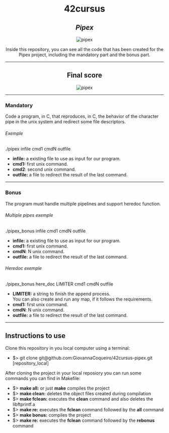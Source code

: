 <h1 align=center>
	<b>42cursus</b>
</h1>

<div align=center>
	<h2>
		<i>Pipex</i>
	</h2>
	<img src="https://github.com/GiovannaCoqueiro/42cursus-pipex/assets/115947494/ba4004c6-d223-44ff-a03d-07df3e7fc74b" alt=pipex badge/>
	<p align=center>
    		Inside this repository, you can see all the code that has been created for the Pipex project, including the mandatory part and the bonus part.
	</p>
</div>

---

<div align=center>
	<h2>
		Final score
	</h2>
	<img src="https://github.com/GiovannaCoqueiro/42cursus-so-long/assets/115947494/fabaeaf5-3b12-46fc-af5c-104c03b28526" alt=pipex grade/>
</div>

---

<h3 align=left>
    Mandatory
</h3>
<p>
  Code a program, in C, that reproduces, in C, the behavior of the character pipe in the unix system and redirect some file descriptors.
</p>
<h6 align=left>
  Exemple
</h6>
<p>
	./pipex infile cmd1 cmdN outfile
</p>
<ul>
	<li><b>infile:</b> a existing file to use as input for our program.</li>
	<li><b>cmd1:</b> first unix command.</li>
	<li><b>cmd2</b>: second unix command.</li>
	<li><b>outfile:</b> a file to redirect the result of the last command.</li>
</ul>

---

<h3 align=left>
    Bonus
</h3>
<p>
	The program must handle multiple pipelines and support heredoc function.
</p>
<h6 align=left>
  Multiple pipes exemple
</h6>
<p>
	./pipex_bonus infile cmd1 cmdN outfile
</p>
<ul>
	<li><b>infile:</b> a existing file to use as input for our program.</li>
	<li><b>cmd1:</b> first unix command.</li>
	<li><b>cmdN</b>: N unix command.</li>
	<li><b>outfile:</b> a file to redirect the result of the last command.</li>
</ul>

<h6 align=left>
  Heredoc exemple
</h6>
<p>
	./pipex_bonus here_doc LIMITER cmd1 cmdN outfile
</p>
<ul>
	<li><b>LIMITER:</b> a string to finish the append process.</li>You can also create and run any map, if it follows the requirements.
	<li><b>cmd1:</b> first unix command.</li>
	<li><b>cmdN</b>: N unix command.</li>
	<li><b>outfile:</b> a file to redirect the result of the last command.</li>
</ul>

---

<h2>
    Instructions to use
</h2>
Clone this repository in you local computer using a terminal:
<ul>
	<li>$> git clone git@github.com:GiovannaCoqueiro/42cursus-pipex.git [repository_local]</li>
</ul>
		
After cloning the project in your local reposiory you can run some commands you can find in Makefile:
<ul>
	<li>$> <b>make all:</b> or just <b>make</b> compiles the project</li>
	<li>$> <b>make clean:</b> deletes the object files created during compilation</li>
	<li>$> <b>make fclean:</b> executes the <b>clean</b> command and also deletes the libftprintf.a</li>
	<li>$> <b>make re:</b> executes the <b>fclean</b> command followed by the <b>all</b> command</li>
	<li>$> <b>make bonus:</b> compiles the project</li>
	<li>$> <b>make re:</b> executes the <b>fclean</b> command followed by the <b>rebonus</b> command</li>
</ul>

